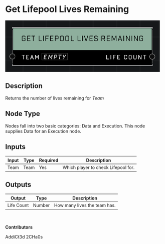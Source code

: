 # Get Lifepool Lives Remaining
![](../../../.gitbook/assets/get-lifepool-lives-remaining.png)
## Description
Returns the number of lives remaining for *Team*

## Node Type
Nodes fall into two basic categories: Data and Execution. This node supplies Data for an Execution node.

## Inputs
| Input | Type | Required | Description |
|------------------|------------------|----------|--------------------------------------------------------------|
| Team | Team | Yes | Which player to check Lifepool for. |

## Outputs
| Output | Type | Description |
|------------------|------------------|--------------------------------------------------------------|
| Life Count | Number | How many lives the team has. |

\
\
**Contributors**

AddiCt3d 2CHa0s